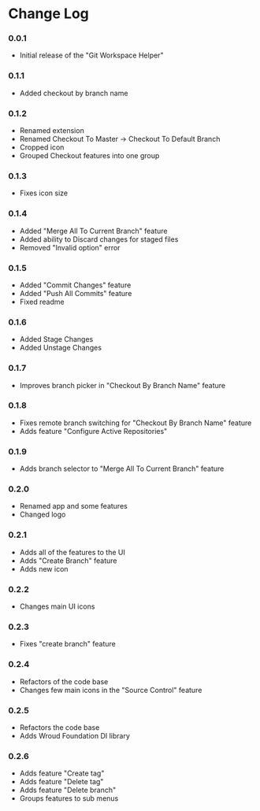 # Change Log

### 0.0.1

- Initial release of the "Git Workspace Helper"

### 0.1.1

- Added checkout by branch name

### 0.1.2

- Renamed extension
- Renamed Checkout To Master -> Checkout To Default Branch
- Cropped icon
- Grouped Checkout features into one group

### 0.1.3

- Fixes icon size

### 0.1.4

- Added "Merge All To Current Branch" feature
- Added ability to Discard changes for staged files
- Removed "Invalid option" error

### 0.1.5

- Added "Commit Changes" feature
- Added "Push All Commits" feature
- Fixed readme

### 0.1.6

- Added Stage Changes
- Added Unstage Changes

### 0.1.7

- Improves branch picker in "Checkout By Branch Name" feature

### 0.1.8

- Fixes remote branch switching for "Checkout By Branch Name" feature
- Adds feature "Configure Active Repositories"

### 0.1.9

- Adds branch selector to "Merge All To Current Branch" feature

### 0.2.0

- Renamed app and some features
- Changed logo

### 0.2.1

- Adds all of the features to the UI
- Adds "Create Branch" feature
- Adds new icon

### 0.2.2

- Changes main UI icons

### 0.2.3

- Fixes "create branch" feature

### 0.2.4

- Refactors of the code base
- Changes few main icons in the "Source Control" feature

### 0.2.5

- Refactors the code base
- Adds Wroud Foundation DI library

### 0.2.6

- Adds feature "Create tag"
- Adds feature "Delete tag"
- Adds feature "Delete branch"
- Groups features to sub menus
